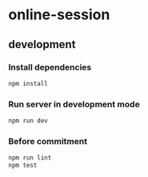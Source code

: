 # online-session

## development

### Install dependencies

```bash
npm install
```

### Run server in development mode

```bash
npm run dev
```

### Before commitment

```bash
npm run lint
npm test
```
